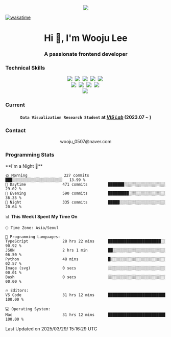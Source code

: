<p align="center">
  <img src="https://capsule-render.vercel.app/api?type=soft&color=auto&height=150&section=header&text=wj-cosmos57&fontSize=70&animation=twinkling">
</p>

[![wakatime](https://wakatime.com/badge/user/018e39b2-cfad-45d7-ae48-52bae207fdf1.svg)](https://wakatime.com/@018e39b2-cfad-45d7-ae48-52bae207fdf1)
<h1 align="center">Hi 👋, I'm Wooju Lee</h1>
<h3 align="center">A passionate frontend developer</h3>

<h3 align="left">Technical Skills</h3>
<p align="center">
  <img src="https://img.shields.io/badge/C-A8B9CC?style=flat-square&logo=C&logoColor=white"/>&nbsp 
  <img src="https://img.shields.io/badge/C++-00599C?style=flat-square&logo=C%2B%2B&logoColor=white"/>&nbsp
  <img src="https://img.shields.io/badge/Python-3766AB?style=flat-square&logo=Python&logoColor=white"/>&nbsp 
  <img src="https://img.shields.io/badge/Java-007396?style=flat-square&logo=java&logoColor=white"/>&nbsp
  <img src="https://img.shields.io/badge/Javascript-f0db4e?style=flat-square&logo=javascript&logoColor=white"/>&nbsp 
  <br>
  <img src="https://img.shields.io/badge/CSS-1572B6?style=flat-square&logo=css3&logoColor=white"/>&nbsp 
  <img src="https://img.shields.io/badge/HTML-E34F26?style=flat-square&logo=html5&logoColor=white"/>&nbsp 
  <img src="https://img.shields.io/badge/React-61dafb?style=flat-square&logo=React&logoColor=white"/>&nbsp 
  <img src="https://img.shields.io/badge/React%20Native-61dafb?style=flat-square&logo=React&logoColor=white"/>&nbsp
  <br>
  <img src="https://img.shields.io/badge/D3.js-F9A03C?style=flat-square&logo=d3.js&logoColor=white"/>&nbsp
</p>

<h3 align="left">Current</h3>
<h4 align="center">
  <code>Data Visualization Research Student</code> at 
  <a href="http://vis.ssu.ac.kr/" target="_blank"><strong><em>VIS Lab</em></strong></a> (2023.07 ~ )
</h4>

<h3 align="left">Contact</h3>
<p align="center">
  wooju_0507@naver.com
</p>

<h3 align="left">Programming Stats</h3>
<!--START_SECTION:waka-->
**I'm a Night 🦉** 

```text
🌞 Morning                227 commits         ███░░░░░░░░░░░░░░░░░░░░░░   13.99 % 
🌆 Daytime                471 commits         ███████░░░░░░░░░░░░░░░░░░   29.02 % 
🌃 Evening                590 commits         █████████░░░░░░░░░░░░░░░░   36.35 % 
🌙 Night                  335 commits         █████░░░░░░░░░░░░░░░░░░░░   20.64 % 
```


📊 **This Week I Spent My Time On** 

```text
🕑︎ Time Zone: Asia/Seoul

💬 Programming Languages: 
TypeScript               28 hrs 22 mins      ███████████████████████░░   90.92 % 
JSON                     2 hrs 1 min         ██░░░░░░░░░░░░░░░░░░░░░░░   06.50 % 
Python                   48 mins             █░░░░░░░░░░░░░░░░░░░░░░░░   02.57 % 
Image (svg)              0 secs              ░░░░░░░░░░░░░░░░░░░░░░░░░   00.01 % 
Bash                     0 secs              ░░░░░░░░░░░░░░░░░░░░░░░░░   00.00 % 

🔥 Editors: 
VS Code                  31 hrs 12 mins      █████████████████████████   100.00 % 

💻 Operating System: 
Mac                      31 hrs 12 mins      █████████████████████████   100.00 % 
```


 Last Updated on 2025/03/29/ 15:16:29 UTC
<!--END_SECTION:waka-->

<!--
**wj-cosmos57/wj-cosmos57** is a ✨ _special_ ✨ repository because its `README.md` (this file) appears on your GitHub profile.

Here are some ideas to get you started:

- 🔭 I’m currently working on ...
- 🌱 I’m currently learning ...
- 👯 I’m looking to collaborate on ...
- 🤔 I’m looking for help with ...
- 💬 Ask me about ...
- 📫 How to reach me: ...
- 😄 Pronouns: ...
- ⚡ Fun fact: ...
-->
